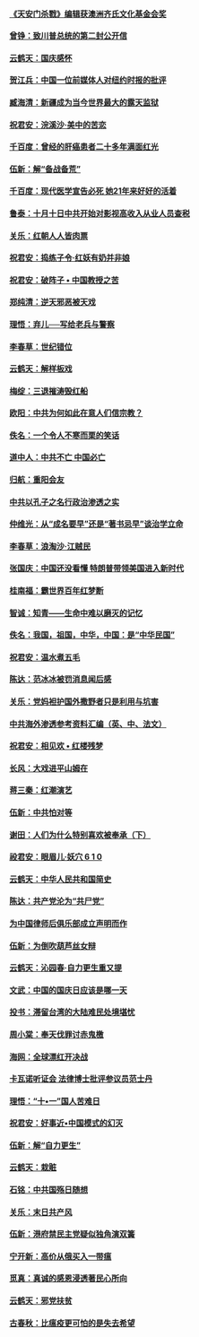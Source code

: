 #### [《天安门杀戮》编辑获澳洲齐氏文化基金会奖](../pages/nsc993/n10777219.md?t=10120334) 

#### [曾铮：致川普总统的第二封公开信](../pages/nsc993/n10777329.md?t=10120334) 

#### [云鹤天：国庆感怀](../pages/nsc993/n10775823.md?t=10120334) 

#### [贺江兵：中国一位前媒体人对纽约时报的批评](../pages/nsc993/n10776626.md?t=10120334) 

#### [臧海清：新疆成为当今世界最大的露天监狱](../pages/nsc993/n10775817.md?t=10120334) 

#### [祝君安：浣溪沙‧美中的苦恋](../pages/nsc993/n10775813.md?t=10120334) 

#### [千百度：曾经的肝癌患者二十多年满面红光](../pages/nsc993/n10775728.md?t=10120334) 

#### [伍新：解“备战备荒”](../pages/nsc993/n10773928.md?t=10120334) 

#### [千百度：现代医学宣告必死 她21年来好好的活着](../pages/nsc993/n10773703.md?t=10120334) 

#### [鲁泰：十月十日中共开始对影视高收入从业人员查税](../pages/nsc993/n10773444.md?t=10120334) 

#### [关乐：红朝人人皆肉票](../pages/nsc993/n10773429.md?t=10120334) 

#### [祝君安：捣练子令‧红妖有奶并非娘](../pages/nsc993/n10773412.md?t=10120334) 

#### [祝君安：破阵子 • 中国教授之苦](../pages/nsc993/n10772347.md?t=10120334) 

#### [郑纯清：逆天邪恶被天戏](../pages/nsc993/n10772339.md?t=10120334) 

#### [理悟：弃儿──写给老兵与警察](../pages/nsc993/n10772337.md?t=10120334) 

#### [李春草：世纪错位](../pages/nsc993/n10768198.md?t=10120334) 

#### [云鹤天：解样板戏](../pages/nsc993/n10768193.md?t=10120334) 

#### [梅绽：三退摧涛毁红船](../pages/nsc993/n10768163.md?t=10120334) 

#### [欧阳：中共为何如此在意人们信宗教？](../pages/nsc993/n10768144.md?t=10120334) 

#### [佚名：一个令人不寒而栗的笑话](../pages/nsc993/n10768061.md?t=10120334) 

#### [道中人：中共不亡 中国必亡](../pages/nsc993/n10768017.md?t=10120334) 

#### [归航：重阳会友](../pages/nsc993/n10767544.md?t=10120334) 

#### [中共以孔子之名行政治渗透之实](../pages/nsc993/n10767697.md?t=10120334) 

#### [仲维光：从“成名要早”还是“著书忌早”谈治学立命](../pages/nsc993/n10767650.md?t=10120334) 

#### [李春草：浪淘沙‧江贼民](../pages/nsc993/n10767480.md?t=10120334) 

#### [张国庆：中国还没看懂 特朗普带领美国进入新时代](../pages/nsc993/n10764224.md?t=10120334) 

#### [桂南福：霸世界百年红梦断](../pages/nsc993/n10762380.md?t=10120334) 

#### [智诚：知青——生命中难以磨灭的记忆](../pages/nsc993/n10762372.md?t=10120334) 

#### [佚名：我国，祖国，中华，中国：是“中华民国”](../pages/nsc993/n10762366.md?t=10120334) 

#### [祝君安：温水煮五毛](../pages/nsc993/n10762362.md?t=10120334) 

#### [陈达：范冰冰被罚消息闻后感](../pages/nsc993/n10760142.md?t=10120334) 

#### [关乐：党妈袒护国外撒野者只是利用与坑害](../pages/nsc993/n10760019.md?t=10120334) 

#### [中共海外渗透参考资料汇编（英、中、法文）](../pages/nsc993/n10756055.md?t=10120334) 

#### [祝君安：相见欢  •  红楼残梦](../pages/nsc993/n10757542.md?t=10120334) 

#### [长风：大戏进平山姆在](../pages/nsc993/n10757155.md?t=10120334) 

#### [蒋三秦：红潮演艺](../pages/nsc993/n10756736.md?t=10120334) 

#### [伍新：中共怕对等](../pages/nsc993/n10754812.md?t=10120334) 

#### [谢田：人们为什么特别喜欢被奉承（下）](../pages/nsc993/n10755072.md?t=10120334) 

#### [祋君安：眼眉儿‧妖穴 6 1 0](../pages/nsc993/n10754802.md?t=10120334) 

#### [云鹤天：中华人民共和国简史](../pages/nsc993/n10753546.md?t=10120334) 

#### [陈达：共产党沦为“共尸党”](../pages/nsc993/n10753506.md?t=10120334) 

#### [为中国律师后俱乐部成立声明而作](../pages/nsc993/n10753359.md?t=10120334) 

#### [伍新：为倒吹葫芦丝女辩](../pages/nsc993/n10753300.md?t=10120334) 

#### [云鹤天：沁园春‧自力更生重又提](../pages/nsc993/n10752681.md?t=10120334) 

#### [文武：中国的国庆日应该是哪一天](../pages/nsc993/n10752564.md?t=10120334) 

#### [投书：滞留台湾的大陆难民处境堪忧](../pages/nsc993/n10751122.md?t=10120334) 

#### [周小棠：奉天伐罪讨赤鬼檄](../pages/nsc993/n10749279.md?t=10120334) 

#### [海网：全球漂红开决战](../pages/nsc993/n10747774.md?t=10120334) 

#### [卡瓦诺听证会 法律博士批评参议员范士丹](../pages/nsc993/n10748504.md?t=10120334) 

#### [理悟：“十•一”国人苦难日](../pages/nsc993/n10747763.md?t=10120334) 

#### [祝君安：好事近•中国模式的幻灭](../pages/nsc993/n10747755.md?t=10120334) 

#### [伍新：解“自力更生”](../pages/nsc993/n10747744.md?t=10120334) 

#### [云鹤天：栽赃](../pages/nsc993/n10747735.md?t=10120334) 

#### [石铭：中共国殇日随想](../pages/nsc993/n10747202.md?t=10120334) 

#### [关乐：末日共产风](../pages/nsc993/n10745398.md?t=10120334) 

#### [伍新：港府禁民主党疑似独角演双簧](../pages/nsc993/n10745393.md?t=10120334) 

#### [宁开新：高价从俄买入一带瘟](../pages/nsc993/n10745381.md?t=10120334) 

#### [觅真：真诚的感恩浸透著民心所向](../pages/nsc993/n10746220.md?t=10120334) 

#### [云鹤天：邪党扶贫](../pages/nsc993/n10745370.md?t=10120334) 

#### [古春秋：比瘟疫更可怕的是失去希望](../pages/nsc993/n10745352.md?t=10120334) 

